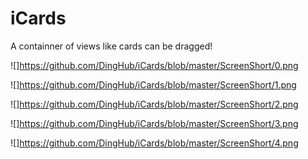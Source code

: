 # iCards
A containner of views like cards can be dragged!

![]https://github.com/DingHub/iCards/blob/master/ScreenShort/0.png

![]https://github.com/DingHub/iCards/blob/master/ScreenShort/1.png

![]https://github.com/DingHub/iCards/blob/master/ScreenShort/2.png

![]https://github.com/DingHub/iCards/blob/master/ScreenShort/3.png

![]https://github.com/DingHub/iCards/blob/master/ScreenShort/4.png

